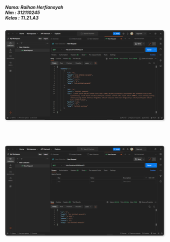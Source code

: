 **_Nama: Raihan Herfiansyah_** <br/>
**_Nim : 312110245_** <br/>
**_Kelas : TI.21.A3_** <br/>

<br/>

<img src="ss/get1.png" style="border: 2px solid #333; border-radius: 5px; box-shadow: 2px 2px 4px #00000040">

</br></br>

<br/>

<img src="ss/get.png" style="border: 2px solid #333; border-radius: 5px; box-shadow: 2px 2px 4px #00000040">

</br></br>



